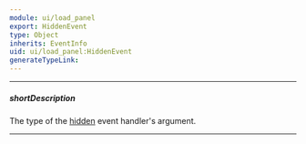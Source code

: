 ```yaml
---
module: ui/load_panel
export: HiddenEvent
type: Object
inherits: EventInfo
uid: ui/load_panel:HiddenEvent
generateTypeLink: 
---
```

---
##### shortDescription
The type of the [hidden]({basewidgetpath}/Events/#hidden) event handler's argument.

---
<!-- Description goes here -->